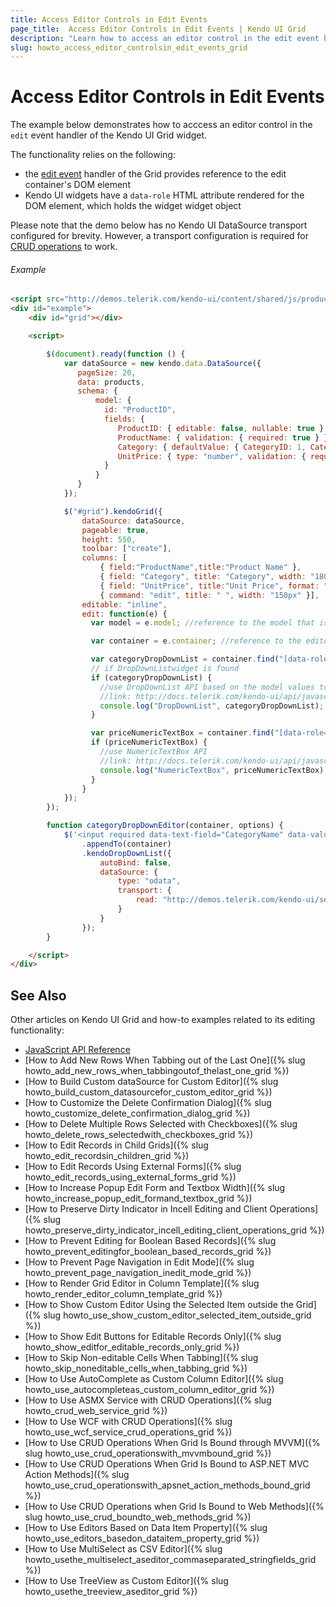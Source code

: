 ```yaml
---
title: Access Editor Controls in Edit Events
page_title:  Access Editor Controls in Edit Events | Kendo UI Grid
description: "Learn how to access an editor control in the edit event handler of the Kendo UI Grid widget."
slug: howto_access_editor_controlsin_edit_events_grid
---
```


# Access Editor Controls in Edit Events

The example below demonstrates how to acccess an editor control in the `edit` event handler of the Kendo UI Grid widget.

The functionality relies on the following:

* the [edit event](/api/javascript/ui/grid#events-edit) handler of the Grid provides reference to the edit container's DOM element
* Kendo UI widgets have a `data-role` HTML attribute rendered for the DOM element, which holds the widget widget object

Please note that the demo below has no Kendo UI DataSource transport configured for brevity. However, a transport configuration is required for [CRUD operations](/framework/datasource/crud)  to work.

###### Example

```html
<script src="http://demos.telerik.com/kendo-ui/content/shared/js/products.js"></script>
<div id="example">
    <div id="grid"></div>

    <script>

        $(document).ready(function () {
            var dataSource = new kendo.data.DataSource({
               pageSize: 20,
               data: products,
               schema: {
                   model: {
                     id: "ProductID",
                     fields: {
                        ProductID: { editable: false, nullable: true },
                        ProductName: { validation: { required: true } },
                        Category: { defaultValue: { CategoryID: 1, CategoryName: "Beverages"} },
                        UnitPrice: { type: "number", validation: { required: true, min: 1} }
                     }
                   }
               }
            });

            $("#grid").kendoGrid({
                dataSource: dataSource,
                pageable: true,
                height: 550,
                toolbar: ["create"],
                columns: [
                    { field:"ProductName",title:"Product Name" },
                    { field: "Category", title: "Category", width: "180px", editor: categoryDropDownEditor, template: "#=Category.CategoryName#" },
                    { field: "UnitPrice", title:"Unit Price", format: "{0:c}", width: "130px" },
                    { command: "edit", title: " ", width: "150px" }],
                editable: "inline",
                edit: function(e) {
                  var model = e.model; //reference to the model that is about the be edited

                  var container = e.container; //reference to the editor container

                  var categoryDropDownList = container.find("[data-role=dropdownlist]").data("kendoDropDownList"); //find widget element and then get the widget instance
                  // if DropDownListwidget is found
                  if (categoryDropDownList) {
                    //use DropDownList API based on the model values to accomplish your bussiness requirement.
                    //link: http://docs.telerik.com/kendo-ui/api/javascript/ui/dropdownlist
                    console.log("DropDownList", categoryDropDownList);
                  }

                  var priceNumericTextBox = container.find("[data-role=numerictextbox]").data("kendoNumericTextBox"); //find widget element and then the widget instance
                  if (priceNumericTextBox) {
                    //use NumericTextBox API
                    //link: http://docs.telerik.com/kendo-ui/api/javascript/ui/numerictextbox
                    console.log("NumericTextBox", priceNumericTextBox);
                  }
                }
            });
        });

        function categoryDropDownEditor(container, options) {
            $('<input required data-text-field="CategoryName" data-value-field="CategoryID" data-bind="value:' + options.field + '"/>')
                .appendTo(container)
                .kendoDropDownList({
                    autoBind: false,
                    dataSource: {
                        type: "odata",
                        transport: {
                            read: "http://demos.telerik.com/kendo-ui/service/Northwind.svc/Categories"
                        }
                    }
                });
        }

    </script>
</div>
```

## See Also

Other articles on Kendo UI Grid and how-to examples related to its editing functionality:

* [JavaScript API Reference](/api/javascript/ui/grid)
* [How to Add New Rows When Tabbing out of the Last One]({% slug howto_add_new_rows_when_tabbingoutof_thelast_one_grid %})
* [How to Build Custom dataSource for Custom Editor]({% slug howto_build_custom_datasourcefor_custom_editor_grid %})
* [How to Customize the Delete Confirmation Dialog]({% slug howto_customize_delete_confirmation_dialog_grid %})
* [How to Delete Multiple Rows Selected with Checkboxes]({% slug howto_delete_rows_selectedwith_checkboxes_grid %})
* [How to Edit Records in Child Grids]({% slug howto_edit_recordsin_children_grid %})
* [How to Edit Records Using External Forms]({% slug howto_edit_records_using_external_forms_grid %})
* [How to Increase Popup Edit Form and Textbox Width]({% slug howto_increase_popup_edit_formand_textbox_grid %})
* [How to Preserve Dirty Indicator in Incell Editing and Client Operations]({% slug howto_preserve_dirty_indicator_incell_editing_client_operations_grid %})
* [How to Prevent Editing for Boolean Based Records]({% slug howto_prevent_editingfor_boolean_based_records_grid %})
* [How to Prevent Page Navigation in Edit Mode]({% slug howto_prevent_page_navigation_inedit_mode_grid %})
* [How to Render Grid Editor in Column Template]({% slug howto_render_editor_column_template_grid %})
* [How to Show Custom Editor Using the Selected Item outside the Grid]({% slug howto_use_show_custom_editor_selected_item_outside_grid %})
* [How to Show Edit Buttons for Editable Records Only]({% slug howto_show_editfor_editable_records_only_grid %})
* [How to Skip Non-editable Cells When Tabbing]({% slug howto_skip_noneditable_cells_when_tabbing_grid %})
* [How to Use AutoComplete as Custom Column Editor]({% slug howto_use_autocompleteas_custom_column_editor_grid %})
* [How to Use ASMX Service with CRUD Operations]({% slug howto_crud_web_service_grid %})
* [How to Use WCF with CRUD Operations]({% slug howto_use_wcf_service_crud_operations_grid %})
* [How to Use CRUD Operations When Grid Is Bound through MVVM]({% slug howto_use_crud_operationswith_mvvmbound_grid %})
* [How to Use CRUD Operations When Grid Is Bound to ASP.NET MVC Action Methods]({% slug howto_use_crud_operationswith_apsnet_action_methods_bound_grid %})
* [How to Use CRUD Operations when Grid Is Bound to Web Methods]({% slug howto_use_crud_boundto_web_methods_grid %})
* [How to Use Editors Based on Data Item Property]({% slug howto_use_editors_basedon_dataitem_property_grid %})
* [How to Use MultiSelect as CSV Editor]({% slug howto_usethe_multiselect_aseditor_commaseparated_stringfields_grid %})
* [How to Use TreeView as Custom Editor]({% slug howto_usethe_treeview_aseditor_grid %})
